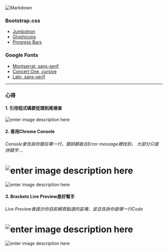 ![Markdown](https://github.com/swlincode/r-d/blob/master/img/logo94.png)
### Bootstrap.css
 * [Jumbotron][1]
 * [Glyphicons][2]
 * [Progress Bars][3]
   
  [1]: https://www.w3schools.com/bootstrap/bootstrap_jumbotron_header.asp
  [2]: http://getbootstrap.com/components/
  [3]: https://www.w3schools.com/bootstrap/bootstrap_progressbars.asp

### Google Fonts
   - [Montserrat, sans-serif][1]
   - [Concert One, cursive][2]
   - [Lato, sans-serif][3]
   
  [1]: https://fonts.google.com/specimen/Montserrat
  [2]: https://fonts.google.com/specimen/Concert+One
  [3]: https://fonts.google.com/specimen/Lato
  * * *
### 心得
#### 1. 引用程式碼要從頭到尾檢查

![enter image description here](https://github.com/swlincode/r-d/blob/master/img/md1.png)

#### 2. 善用Chrome Console
###### Console會告訴你錯在哪一行，錯誤都能在Error message裡找到， 大部分只是拼錯字....

![enter image description here](https://github.com/swlincode/r-d/blob/master/img/md2.png)
=======
![enter image description here](https://github.com/swlincode/r-d/blob/master/img/md3.png)


#### 3. Brackets Live Preview是好幫手
###### Live Preview會提示你目前網頁點選的區塊，並且告訴你是哪一行Code


![enter image description here](https://github.com/swlincode/r-d/blob/master/img/md3.png)
=======
![enter image description here](https://github.com/swlincode/r-d/blob/master/img/md2.png)

